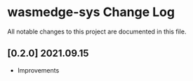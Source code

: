 # wasmedge-sys Change Log 

All notable changes to this project are documented in this file. 

## [0.2.0] 2021.09.15

- Improvements

